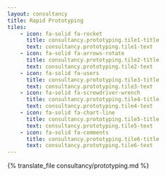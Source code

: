 ```yaml
---
layout: consultancy
title: Rapid Prototyping
tiles: 
    - icon: fa-solid fa-rocket
      title: consultancy.prototyping.tile1-title
      text: consultancy.prototyping.tile1-text
    - icon: fa-solid fa-arrows-rotate
      title: consultancy.prototyping.tile2-title
      text: consultancy.prototyping.tile2-text
    - icon: fa-solid fa-users
      title: consultancy.prototyping.tile3-title
      text: consultancy.prototyping.tile3-text
    - icon: fa-solid fa-screwdriver-wrench
      title: consultancy.prototyping.tile4-title
      text: consultancy.prototyping.tile4-text
    - icon: fa-solid fa-chart-line
      title: consultancy.prototyping.tile5-title
      text: consultancy.prototyping.tile5-text
    - icon: fa-solid fa-comments
      title: consultancy.prototyping.tile6-title
      text: consultancy.prototyping.tile6-text
---
```

{% translate_file consultancy/prototyping.md %}